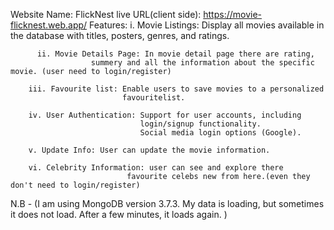 Website Name: FlickNest
live URL(client side): https://movie-flicknest.web.app/
Features: 
          i. Movie Listings: Display all movies available in the
                  database with titles, posters, genres, and ratings.
          
          ii. Movie Details Page: In movie detail page there are rating,
                      summery and all the information about the specific movie. (user need to login/register)

        iii. Favourite list: Enable users to save movies to a personalized
                             favouritelist.

        iv. User Authentication: Support for user accounts, including 
                                 login/signup functionality.
                                 Social media login options (Google).

        v. Update Info: User can update the movie information.

        vi. Celebrity Information: user can see and explore there
                              favourite celebs new from here.(even they don't need to login/register)





N.B - (I am using MongoDB version 3.7.3. My data is loading, but sometimes it does not load. After a few minutes, it loads again. )


